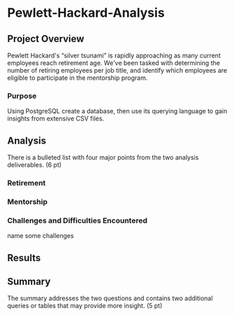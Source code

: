 # Pewlett-Hackard-Analysis
## Project Overview
Pewlett Hackard's “silver tsunami” is rapidly approaching as many current employees reach retirement age. We've been tasked with determining the number of retiring employees per job title, and identify which employees are eligible to participate in the mentorship program.

### Purpose
Using PostgreSQL create a database, then use its querying language to gain insights from extensive CSV files.

## Analysis
There is a bulleted list with four major points from the two analysis deliverables. (6 pt)

### Retirement

### Mentorship

### Challenges and Difficulties Encountered
name some challenges

## Results

## Summary
The summary addresses the two questions and contains two additional queries or tables that may provide more insight. (5 pt)
